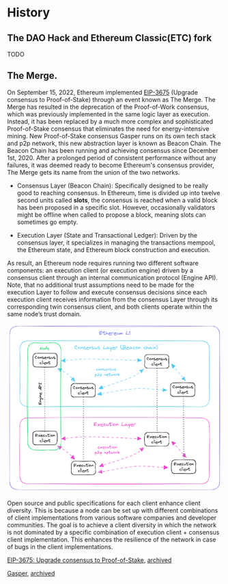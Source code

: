 # History

## The DAO Hack and Ethereum Classic(ETC) fork
TODO

## The Merge.
On September 15, 2022, Ethereum implemented [EIP-3675](https://eips.ethereum.org/EIPS/eip-3675) (Upgrade consensus to Proof-of-Stake) through an event known as The Merge. The Merge has resulted in the deprecation of the Proof-of-Work consensus, which was previously implemented in the same logic layer as execution. Instead, it has been replaced by a much more complex and sophisticated Proof-of-Stake consensus that eliminates the need for energy-intensive mining. New Proof-of-Stake consensus Gasper runs on its own tech stack and p2p network, this new abstraction layer is known as Beacon Chain. The Beacon Chain has been running and achieving consensus since December 1st, 2020. After a prolonged period of consistent performance without any failures, it was deemed ready to become Ethereum's consensus provider, The Merge gets its name from the union of the two networks.

- Consensus Layer (Beacon Chain): Specifically designed to be really good to reaching consensus. In Ethereum, time is divided up into twelve second units called **slots**, the consensus is reached when a valid block has been proposed in a specific slot. However, occasionally validators might be offline when called to propose a block, meaning slots can sometimes go empty. 

- Execution Layer (State and Transactional Ledger): Driven by the consensus layer, it specializes in managing the transactions mempool, the Ethereum state, and Ethereum block construction and execution.

As result, an Ethereum node requires running two different software components: an execution client (or execution engine) driven by a consensus client through an internal communication protocol (Engine API). Note, that no additional trust assumptions need to be made for the execution Layer to follow and execute consensus decisions since each execution client receives information from the consensus Layer through its corresponding twin consensus client, and both clients operate within the same node’s trust domain.

!["Ethereum Nodes"](./img/history/ethereum-nodes.png "Ethereum Nodes")

Open source and public specifications for each client enhance client diversity. This is because a node can be set up with different combinations of client implementations from various software companies and developer communities. The goal is to achieve a client diversity in which the network is not dominated by a specific combination of execution client + consensus client implementation. This enhances the resilience of the network in case of bugs in the client implementations.

[EIP-3675: Upgrade consensus to Proof-of-Stake](https://eips.ethereum.org/EIPS/eip-3675), [archived](https://web.archive.org/web/20240213102133/https://eips.ethereum.org/EIPS/eip-3675)

[Gasper](https://ethereum.org/developers/docs/consensus-mechanisms/pos/gasper), [archived](https://web.archive.org/web/20240214225630/https://ethereum.org/developers/docs/consensus-mechanisms/pos/gasper)
